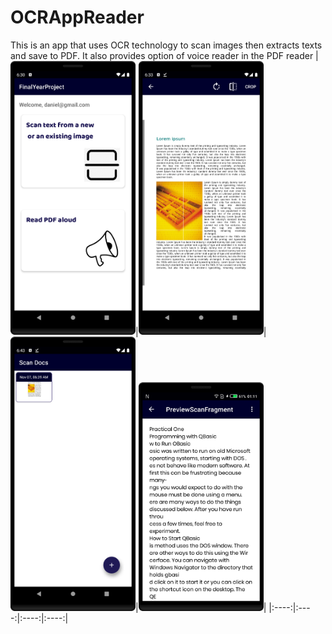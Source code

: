 # OCRAppReader
This is an app that uses OCR technology to scan images then extracts texts and save to PDF. It also provides option of voice reader in the PDF reader
|<img src="/4thPic.png" width=200/>|<img src="/5thPic.png" width=200/>|<img src="/6thPic.png" width=200/>|<img src="/7thPic.png" width=200/>|
|:----:|:----:|:----:|:----:|
